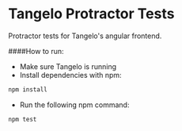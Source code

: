 # Tangelo Protractor Tests

Protractor tests for Tangelo's angular frontend.

####How to run:

- Make sure Tangelo is running
- Install dependencies with npm:

```bash
npm install
```

- Run the following npm command:

```bash
npm test
```
